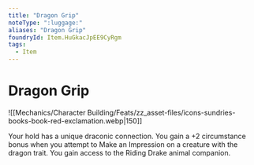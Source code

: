 ```yaml
---
title: "Dragon Grip"
noteType: ":luggage:"
aliases: "Dragon Grip"
foundryId: Item.HuGkacJpEE9CyRgm
tags:
  - Item
---
```


# Dragon Grip
![[Mechanics/Character Building/Feats/zz_asset-files/icons-sundries-books-book-red-exclamation.webp|150]]

Your hold has a unique draconic connection. You gain a +2 circumstance bonus when you attempt to Make an Impression on a creature with the dragon trait. You gain access to the Riding Drake animal companion.
